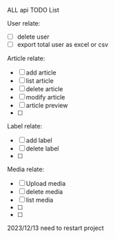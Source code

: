 ALL api TODO List

User relate:
- [ ] delete user
- [ ] export total user as excel or csv

Article relate:
- [ ] add article
- [ ] list article
- [ ] delete article
- [ ] modify article
- [ ] article preview
- [ ] 

Label relate:
- [ ] add label
- [ ] delete label
- [ ] 

Media relate:
- [ ] Upload media
- [ ] delete media
- [ ] list media
- [ ] 
- [ ]


2023/12/13 need to restart project
